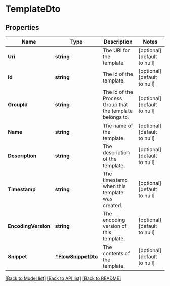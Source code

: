 # TemplateDto

## Properties
Name | Type | Description | Notes
------------ | ------------- | ------------- | -------------
**Uri** | **string** | The URI for the template. | [optional] [default to null]
**Id** | **string** | The id of the template. | [optional] [default to null]
**GroupId** | **string** | The id of the Process Group that the template belongs to. | [optional] [default to null]
**Name** | **string** | The name of the template. | [optional] [default to null]
**Description** | **string** | The description of the template. | [optional] [default to null]
**Timestamp** | **string** | The timestamp when this template was created. | [optional] [default to null]
**EncodingVersion** | **string** | The encoding version of this template. | [optional] [default to null]
**Snippet** | [***FlowSnippetDto**](FlowSnippetDTO.md) | The contents of the template. | [optional] [default to null]

[[Back to Model list]](../README.md#documentation-for-models) [[Back to API list]](../README.md#documentation-for-api-endpoints) [[Back to README]](../README.md)


